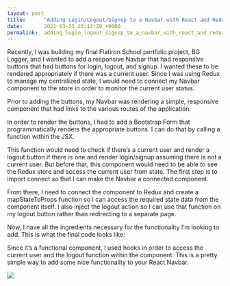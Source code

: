 ```yaml
---
layout: post
title:      "Adding Login/Logout/Signup to a Navbar with React and Redux"
date:       2021-03-23 23:14:29 +0000
permalink:  adding_login_logout_signup_to_a_navbar_with_react_and_redux
---
```



Recently, I was building my final Flatiron School portfolio project, BG Logger, and I wanted to add a responsive Navbar that had responsive buttons that had buttons for login, logout, and signup. I wanted these to be rendered appropriately if there was a current user. Since I was using Redux to manage my centralized state, I would need to connect my Navbar component to the store in order to monitor the current user status.

Prior to adding the buttons, my Navbar was rendering a simple, responsive component that had links to the various routes of the application.

<script src="https://gist.github.com/wtwerner/d8c366036a5e27feb9e3c46dc225669a.js"></script>

In order to render the buttons, I had to add a Bootstrap Form that programmatically renders the appropriate buttons. I can do that by calling a function within the JSX.

<script src="https://gist.github.com/wtwerner/88e85bacbcb4ea4b9a14d3f43b94f354.js"></script>

This function would need to check if there’s a current user and render a logout button if there is one and render login/signup assuming there is not a current user. But before that, this component would need to be able to see the Redux store and access the current user from state. The first step is to import connect so that I can make the Navbar a connected component.

<script src="https://gist.github.com/wtwerner/0a17822b3981b9296cb3310d629890b0.js"></script>

From there, I need to connect the component to Redux and create a mapStateToProps function so I can access the required state data from the component itself. I also inject the logout action so I can use that function on my logout button rather than redirecting to a separate page.

<script src="https://gist.github.com/wtwerner/cfb48ddc9c93849a461dfa1c5a1958fd.js"></script>

Now, I have all the ingredients necessary for the functionality I’m looking to add. This is what the final code looks like:

<script src="https://gist.github.com/wtwerner/cc4ae146db4edca056becdf2c67f0355.js"></script>

Since it’s a functional component, I used hooks in order to access the current user and the logout function within the component. This is a pretty simple way to add some nice functionality to your React Navbar.

![](https://miro.medium.com/max/1400/1*f5MjYNVGB5ahlXuTt6xJkQ.gif)
